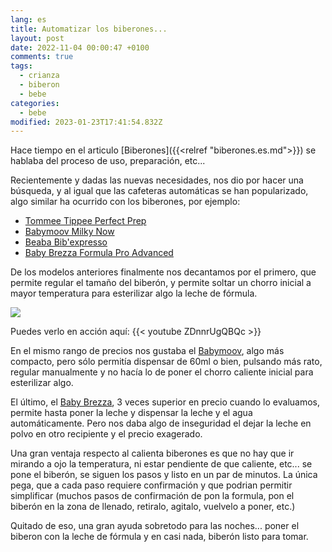 ```yaml
---
lang: es
title: Automatizar los biberones...
layout: post
date: 2022-11-04 00:00:47 +0100
comments: true
tags:
  - crianza
  - biberon
  - bebe
categories:
  - bebe
modified: 2023-01-23T17:41:54.832Z
---
```


Hace tiempo en el articulo [Biberones]({{<relref "biberones.es.md">}}) se hablaba del proceso de uso, preparación, etc...

Recientemente y dadas las nuevas necesidades, nos dio por hacer una búsqueda, y al igual que las cafeteras automáticas se han popularizado, algo similar ha ocurrido con los biberones, por ejemplo:

- [Tommee Tippee Perfect Prep](https://www.amazon.es/dp/B08QK93Z77?tag=redken-21)
- [Babymoov Milky Now](https://www.amazon.es/dp/B08C5SLMX8?tag=redken-21)
- [Beaba Bib'expresso](https://www.amazon.es/dp/B07VSQ8WVY?tag=redken-21)
- [Baby Brezza Formula Pro Advanced](https://www.amazon.es/dp/B00CWXW9RK?tag=redken-21)

De los modelos anteriores finalmente nos decantamos por el primero, que permite regular el tamaño del biberón, y permite soltar un chorro inicial a mayor temperatura para esterilizar algo la leche de fórmula.

[![](https://m.media-amazon.com/images/I/61iGu7pRAtL._AC_SL800_.jpg)](https://www.amazon.es/dp/B08QK93Z77?tag=redken-21)


Puedes verlo en acción aquí:
{{< youtube ZDnnrUgQBQc >}}



En el mismo rango de precios nos gustaba el [Babymoov](https://www.amazon.es/dp/B08C5SLMX8?tag=redken-21), algo más compacto, pero sólo permitía dispensar de 60ml o bien, pulsando más rato, regular manualmente y no hacía lo de poner el chorro caliente inicial para esterilizar algo.

El último, el [Baby Brezza](https://www.amazon.es/dp/B00CWXW9RK?tag=redken-21), 3 veces superior en precio cuando lo evaluamos, permite hasta poner la leche y dispensar la leche y el agua automáticamente. Pero nos daba algo de inseguridad el dejar la leche en polvo en otro recipiente y el precio exagerado.

Una gran ventaja respecto al calienta biberones es que no hay que ir mirando a ojo la temperatura, ni estar pendiente de que caliente, etc... se pone el biberón, se siguen los pasos y listo en un par de minutos. La única pega, que a cada paso requiere confirmación y que podrian permitir simplificar (muchos pasos de confirmación de pon la formula, pon el biberón en la zona de llenado, retiralo, agitalo, vuelvelo a poner, etc.)

Quitado de eso, una gran ayuda sobretodo para las noches... poner el biberon con la leche de fórmula y en casi nada, biberón listo para tomar.
